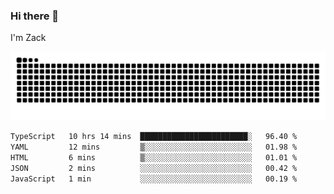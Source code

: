 ### Hi there 👋
I'm Zack

![](https://raw.githubusercontent.com/z4cki/z4cki/refs/heads/output/github-contribution-grid-snake.svg)
<!--START_SECTION:waka-->

```txt
TypeScript   10 hrs 14 mins  ████████████████████████░   96.40 %
YAML         12 mins         ▒░░░░░░░░░░░░░░░░░░░░░░░░   01.98 %
HTML         6 mins          ▒░░░░░░░░░░░░░░░░░░░░░░░░   01.01 %
JSON         2 mins          ░░░░░░░░░░░░░░░░░░░░░░░░░   00.42 %
JavaScript   1 min           ░░░░░░░░░░░░░░░░░░░░░░░░░   00.19 %
```

<!--END_SECTION:waka-->

